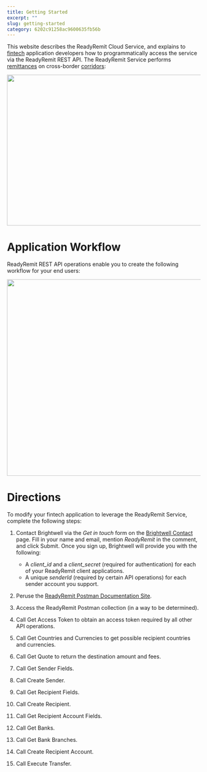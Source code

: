 ```yaml
---
title: Getting Started
excerpt: ""
slug: getting-started
category: 6202c91258ac9600635fb56b
---
```


This website describes the ReadyRemit Cloud Service, and explains to [fintech](https://en.wikipedia.org/wiki/Financial_technology) application developers how to programmatically access the service via the ReadyRemit REST API. The ReadyRemit Service performs [remittances](https://en.wikipedia.org/wiki/Remittance) on cross-border [corridors](https://remittanceprices.worldbank.org/en/countrycorridors):

<p><img src="https://raw.githubusercontent.com/hagenhaus/readyremit-images/master/readyremit-map.png" width=700 height=393 loading="lazy"></p>

# Application Workflow

ReadyRemit REST API operations enable you to create the following workflow for your end users:

<p><img src="https://raw.githubusercontent.com/hagenhaus/readyremit-images/master/readyremit-workflow.png" width=700 height=512 loading="lazy"></p>

# Directions

To modify your fintech application to leverage the ReadyRemit Service, complete the following steps:

1. Contact Brightwell via the *Get in touch* form on the <a href="https://brightwell.com/contact-us/" target="_blank">Brightwell Contact</a> page. Fill in your name and email, mention *ReadyRemit* in the comment, and click Submit. Once you sign up, Brightwell will provide you with the following:

    * A *client_id* and a *client_secret* (required for authentication) for each of your ReadyRemit client applications. 
    * A unique *senderId* (required by certain API operations) for each sender account you support.

1. Peruse the <a href="https://documenter.getpostman.com/view/8773841/UVksNEt7" target="_blank">ReadyRemit Postman Documentation Site</a>.

1. Access the ReadyRemit Postman collection (in a way to be determined).

1. Call Get Access Token to obtain an access token required by all other API operations.

1. Call Get Countries and Currencies to get possible recipient countries and currencies.

1. Call Get Quote to return the destination amount and fees.

1. Call Get Sender Fields.

1. Call Create Sender.

1. Call Get Recipient Fields.

1. Call Create Recipient.

1. Call Get Recipient Account Fields.

1. Call Get Banks.

1. Call Get Bank Branches.

1. Call Create Recipient Account.

1. Call Execute Transfer.
